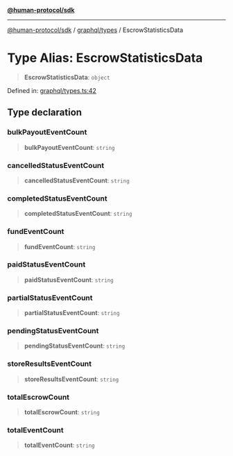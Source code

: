 [**@human-protocol/sdk**](../../../README.md)

***

[@human-protocol/sdk](../../../modules.md) / [graphql/types](../README.md) / EscrowStatisticsData

# Type Alias: EscrowStatisticsData

> **EscrowStatisticsData**: `object`

Defined in: [graphql/types.ts:42](https://github.com/humanprotocol/human-protocol/blob/d770e8f228f083f5eba0523ebbdff361b3188c3d/packages/sdk/typescript/human-protocol-sdk/src/graphql/types.ts#L42)

## Type declaration

### bulkPayoutEventCount

> **bulkPayoutEventCount**: `string`

### cancelledStatusEventCount

> **cancelledStatusEventCount**: `string`

### completedStatusEventCount

> **completedStatusEventCount**: `string`

### fundEventCount

> **fundEventCount**: `string`

### paidStatusEventCount

> **paidStatusEventCount**: `string`

### partialStatusEventCount

> **partialStatusEventCount**: `string`

### pendingStatusEventCount

> **pendingStatusEventCount**: `string`

### storeResultsEventCount

> **storeResultsEventCount**: `string`

### totalEscrowCount

> **totalEscrowCount**: `string`

### totalEventCount

> **totalEventCount**: `string`
